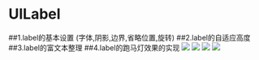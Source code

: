 # UILabel
##1.label的基本设置 (字体,阴影,边界,省略位置,旋转) 
##2.label的自适应高度 
##3.label的富文本整理 
##4.label的跑马灯效果的实现
![](https://github.com/mancongiOS/UILabel/blob/master/ScreenShots/Simulator%20Screen%20Shot%202016年11月23日%20下午7.48.30.png)
![](https://github.com/mancongiOS/UILabel/blob/master/ScreenShots/Simulator%20Screen%20Shot%202016年11月23日%20下午7.48.34.png)
![](https://github.com/mancongiOS/UILabel/blob/master/ScreenShots/Simulator%20Screen%20Shot%202016年11月23日%20下午7.48.36.png)
![](https://github.com/mancongiOS/UILabel/blob/master/ScreenShots/Simulator%20Screen%20Shot%202016年11月23日%20下午7.48.39.png)
